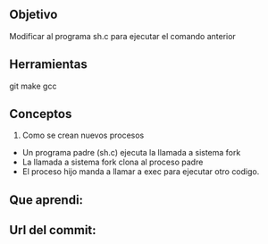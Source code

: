 ## Objetivo
Modificar al programa sh.c para ejecutar el comando anterior

## Herramientas
git
make
gcc

## Conceptos
1) Como se crean nuevos procesos
+ Un programa padre (sh.c) ejecuta la llamada a sistema fork
+ La llamada a sistema fork clona al proceso padre
+ El proceso hijo manda a llamar a exec para ejecutar otro codigo.

## Que aprendi:

## Url del commit:
